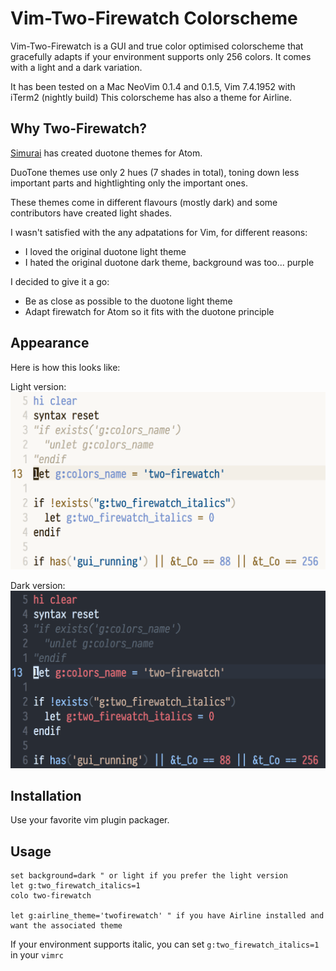 # Vim-Two-Firewatch Colorscheme

Vim-Two-Firewatch is a GUI and true color optimised colorscheme that gracefully adapts if your
environment supports only 256 colors. It comes with a light and a dark variation.

It has been tested on a Mac NeoVim 0.1.4 and 0.1.5, Vim 7.4.1952 with iTerm2 (nightly build)
This colorscheme has also a theme for Airline.

## Why Two-Firewatch?
[Simurai](http://simurai.com/projects/2016/01/01/duotone-themes) has created duotone themes for Atom.

DuoTone themes use only 2 hues (7 shades in total), toning down less important parts and hightlighting
only the important ones.

These themes come in different flavours (mostly dark) and some contributors have created light shades.

I wasn't satisfied with the any adpatations for Vim, for different reasons:

* I loved the original duotone light theme
* I hated the original duotone dark theme, background was too... purple

I decided to give it a go:

* Be as close as possible to the duotone light theme
* Adapt firewatch for Atom so it fits with the duotone principle

## Appearance

Here is how this looks like:

Light version:
![Two-Firewatch Light Version][screenshot_light]

Dark version:
![Two-Firewatch Dark Version][screenshot_dark]

## Installation

Use your favorite vim plugin packager.

## Usage

```vim
set background=dark " or light if you prefer the light version
let g:two_firewatch_italics=1
colo two-firewatch

let g:airline_theme='twofirewatch' " if you have Airline installed and want the associated theme
```


If your environment supports italic, you can set `g:two_firewatch_italics=1` in your `vimrc`

[screenshot_dark]: screenshots/dark-variation.png
[screenshot_light]: screenshots/light-variation.png
